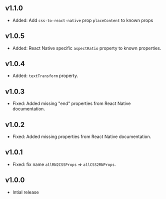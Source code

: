 ## v1.1.0

* Added: Add `css-to-react-native` prop `placeContent` to known props

## v1.0.5

* Added: React Native specific `aspectRatio` property to known properties.

## v1.0.4

* Added: `textTransform` property.

## v1.0.3

* Fixed: Added missing "end" properties from React Native documentation.

## v1.0.2

* Fixed: Added missing properties from React Native documentation.

## v1.0.1

* Fixed: fix name `allRN2CSSProps` => `allCSS2RNProps`.

## v1.0.0

* Intial release
